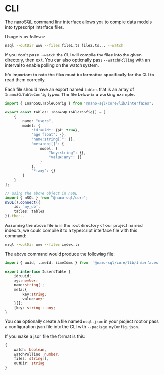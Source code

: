 # CLI

The nanoSQL command line interface allows you to compile data models into typescript interface files.

Usage is as follows:

```bash
nsql --outDir www --files file1.ts file2.ts... --watch
```

If you don't pass `--watch` the CLI will compile the files into the given directory, then exit. You can also optionally pass `--watchPolling` with an interval to enable polling on the watch system.

It's important to note the files must be formatted specifically for the CLI to read them correctly.

Each file should have an export named `tables` that is an array of `InanoSQLTableConfig` types. The file below is a working example:

```typescript
import { InanoSQLTableConfig } from "@nano-sql/core/lib/interfaces";

export const tables: InanoSQLTableConfig[] = [
    {
        name: "users",
        model: {
            "id:uuid": {pk: true},
            "age:float": {},
            "name:string[]": {},
            "meta:obj[]": {
                model: {
                    "key:string": {},
                    "value:any": {}
                }
            },
            "*:any": {}
        }
    }
];

// using the above object in nSQL
import { nSQL } from "@nano-sql/core";
nSQL().connect({
    id: "my_db",
    tables: tables
}).then..
```

Assuming the above file is in the root directory of our project named index.ts, we could compile it to a typescript interface file with this command:

```bash
nsql --outDir www --files index.ts
```

The above command would produce the following file:

```typescript
import { uuid, timeId, timeIdms } from  "@nano-sql/core/lib/interfaces"

export interface IusersTable {
	id:uuid;
	age:number;
	name:string[];
	meta:{
		key:string;
		value:any;
	}[];
	[key: string]: any;
}
```

You can optionally create a file named `nsql.json` in your project root or pass a configuration json file into the CLI with `--package myConfig.json`.

If you make a json file the format is this:

```typescript
{
    watch: boolean,
    watchPolling: number,
    files: string[],
    outDir: string
}
```